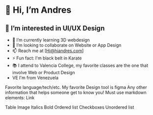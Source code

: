 # 👋 Hi, I’m Andres
## 👀 I’m interested in UI/UX Design
- 🌱 I’m currently learning 3D webdesign
- 💞️ I’m looking to collaborate on Website or App Design
- 📫 Reach me at [Hi@hiandres.com]
- ⚡ Fun fact: I'm black belt in Karate
- 📚 I attend to Valencia College, my favorite classes are the one that involve Web or Product Design
- VE I'm from Venezuela

Favorite language/tech/etc.
My favorite Design tool is figma
Any other information that helps someone get to know you!
Must use markdown elements:
Link

Table
Image
Italics
Bold
Ordered list
Checkboxes
Unordered list


<!---
hiandres16/hiandres16 is a ✨ special ✨ repository because its `README.md` (this file) appears on your GitHub profile.
You can click the Preview link to take a look at your changes.
--->
